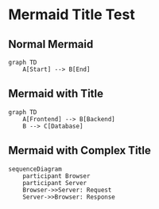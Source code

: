 # Mermaid Title Test

## Normal Mermaid

```mermaid
graph TD
    A[Start] --> B[End]
```

## Mermaid with Title

```mermaid:システム構成図
graph TD
    A[Frontend] --> B[Backend]
    B --> C[Database]
```

## Mermaid with Complex Title

```mermaid:連絡帳送信シーケンス図
sequenceDiagram
    participant Browser
    participant Server
    Browser->>Server: Request
    Server->>Browser: Response
```